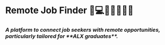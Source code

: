<h1>Remote Job Finder 💼💻👩🏻‍💻🙌🎯</h1>
<h3><i>A platform to connect job seekers with remote opportunities, particularly tailored for **ALX graduates**.</i></h3>
